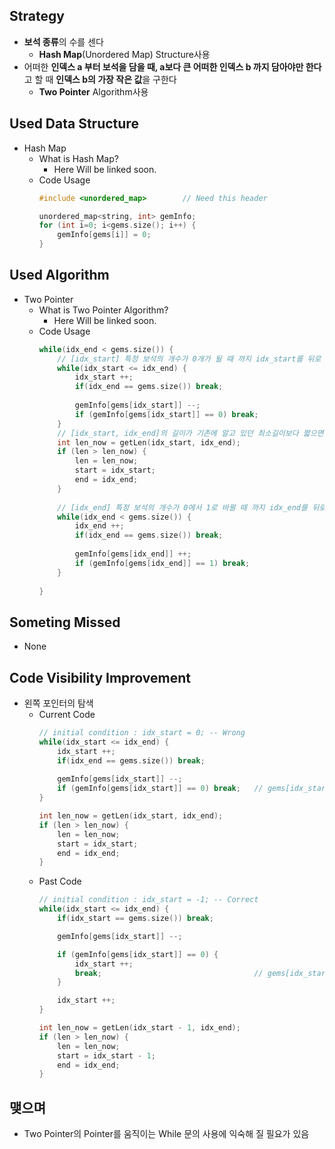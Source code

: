 ## Strategy
* **보석 종류**의 수를 센다
  * **Hash Map**(Unordered Map) Structure사용
* 어떠한 **인덱스 a 부터 보석을 담을 때, a보다 큰 어떠한 인덱스 b 까지 담아야만 한다**고 할 때 **인덱스 b의 가장 작은 값**을 구한다
  * **Two Pointer** Algorithm사용

## Used Data Structure
* Hash Map
    * What is Hash Map?
      * Here Will be linked soon.
    * Code Usage
        ```cpp
        #include <unordered_map>        // Need this header

        unordered_map<string, int> gemInfo;
        for (int i=0; i<gems.size(); i++) {
            gemInfo[gems[i]] = 0;
        }
        ```

## Used Algorithm
* Two Pointer
    * What is Two Pointer Algorithm?
        * Here Will be linked soon.
    * Code Usage
        ```cpp
        while(idx_end < gems.size()) {
            // [idx_start] 특정 보석의 개수가 0개가 될 때 까지 idx_start를 뒤로 이동
            while(idx_start <= idx_end) {          
                idx_start ++;
                if(idx_end == gems.size()) break;
                
                gemInfo[gems[idx_start]] --;            
                if (gemInfo[gems[idx_start]] == 0) break;
            }
            // [idx_start, idx_end]의 길이가 기존에 알고 있던 최소길이보다 짧으면 정보 갱신
            int len_now = getLen(idx_start, idx_end);
            if (len > len_now) {
                len = len_now;
                start = idx_start;
                end = idx_end;
            }
            
            // [idx_end] 특정 보석의 개수가 0에서 1로 바뀔 때 까지 idx_end를 뒤로 이동
            while(idx_end < gems.size()) {
                idx_end ++;            
                if(idx_end == gems.size()) break;
                
                gemInfo[gems[idx_end]] ++;            
                if (gemInfo[gems[idx_end]] == 1) break;
            }
            
        }
        ```

## Someting Missed
* None

## Code Visibility Improvement
* 왼쪽 포인터의 탐색
    * Current Code
        ```cpp
        // initial condition : idx_start = 0; -- Wrong
        while(idx_start <= idx_end) {          
            idx_start ++;
            if(idx_end == gems.size()) break;
            
            gemInfo[gems[idx_start]] --;            
            if (gemInfo[gems[idx_start]] == 0) break;   // gems[idx_start] 부터 gems[end] 까지 담음
        }

        int len_now = getLen(idx_start, idx_end);
        if (len > len_now) {
            len = len_now;
            start = idx_start;
            end = idx_end;
        }
        ```
    * Past Code
        ```cpp
        // initial condition : idx_start = -1; -- Correct
        while(idx_start <= idx_end) {
            if(idx_start == gems.size()) break;

            gemInfo[gems[idx_start]] --;

            if (gemInfo[gems[idx_start]] == 0) {
                idx_start ++;
                break;                                  // gems[idx_start - 1] 부터 gems[end] 까지 담음
            }
        
            idx_start ++;
        }

        int len_now = getLen(idx_start - 1, idx_end);
        if (len > len_now) {
            len = len_now;
            start = idx_start - 1;
            end = idx_end;
        }
        ```

## 맺으며
* Two Pointer의 Pointer를 움직이는 While 문의 사용에 익숙해 질 필요가 있음